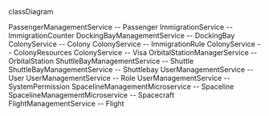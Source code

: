classDiagram

PassengerManagementService -- Passenger
ImmigrationService -- ImmigrationCounter
DockingBayManagementService -- DockingBay
ColonyService -- Colony
ColonyService -- ImmigrationRule
ColonyService -- ColonyResources
ColonyService -- Visa
OrbitalStationManagerService -- OrbitalStation
ShuttleBayManagementService -- Shuttle
ShuttleBayManagementService -- Shuttlebay
UserManagementService -- User 
UserManagementService -- Role
UserManagementService -- SystemPermission
SpacelineManagementMicroservice -- Spaceline 
SpacelineManagementMicroservice -- Spacecraft
FlightManagementService -- Flight
